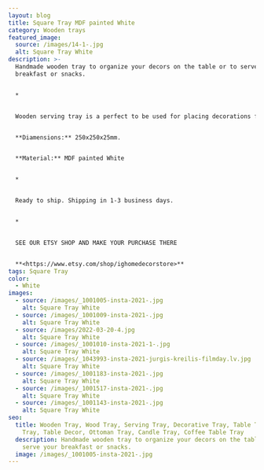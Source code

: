 ```yaml
---
layout: blog
title: Square Tray MDF painted White
category: Wooden trays
featured_image:
  source: /images/14-1-.jpg
  alt: Square Tray White
description: >-
  Handmade wooden tray to organize your decors on the table or to serve your
  breakfast or snacks.


  *


  Wooden serving tray is a perfect to be used for placing decorations for any holidays- Easter, Advent time, Christmas. You can use it as a serving tray while you have your breakfast, an ottoman tray in your living room or as a candle or decoration holder on your bedside table.Also perfect housewarming, Birthday or Mother's Day gift.


  **Diamensions:** 250x250x25mm.


  **Material:** MDF painted White


  *


  Ready to ship. Shipping in 1-3 business days.


  *


  SEE OUR ETSY SHOP AND MAKE YOUR PURCHASE THERE


  **<https://www.etsy.com/shop/ighomedecorstore>**
tags: Square Tray
color:
  - White
images:
  - source: /images/_1001005-insta-2021-.jpg
    alt: Square Tray White
  - source: /images/_1001009-insta-2021-.jpg
    alt: Square Tray White
  - source: /images/2022-03-20-4.jpg
    alt: Square Tray White
  - source: /images/_1001010-insta-2021-1-.jpg
    alt: Square Tray White
  - source: /images/_1043993-insta-2021-jurgis-kreilis-filmday.lv.jpg
    alt: Square Tray White
  - source: /images/_1001183-insta-2021-.jpg
    alt: Square Tray White
  - source: /images/_1001517-insta-2021-.jpg
    alt: Square Tray White
  - source: /images/_1001143-insta-2021-.jpg
    alt: Square Tray White
seo:
  title: Wooden Tray, Wood Tray, Serving Tray, Decorative Tray, Table Tray, Tea
    Tray, Table Decor, Ottoman Tray, Candle Tray, Coffee Table Tray
  description: Handmade wooden tray to organize your decors on the table or to
    serve your breakfast or snacks.
  image: /images/_1001005-insta-2021-.jpg
---
```

